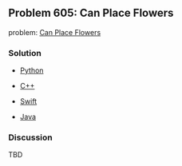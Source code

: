 ## Problem 605: Can Place Flowers

problem: [Can Place Flowers](https://leetcode.com/problems/can-place-flowers/)

### Solution

- [Python](../python/problem605.py)

- [C++](../cpp/problem605.cpp)

- [Swift](../swift/problem605.swift)

- [Java](../java/problem605.java)

### Discussion

TBD

